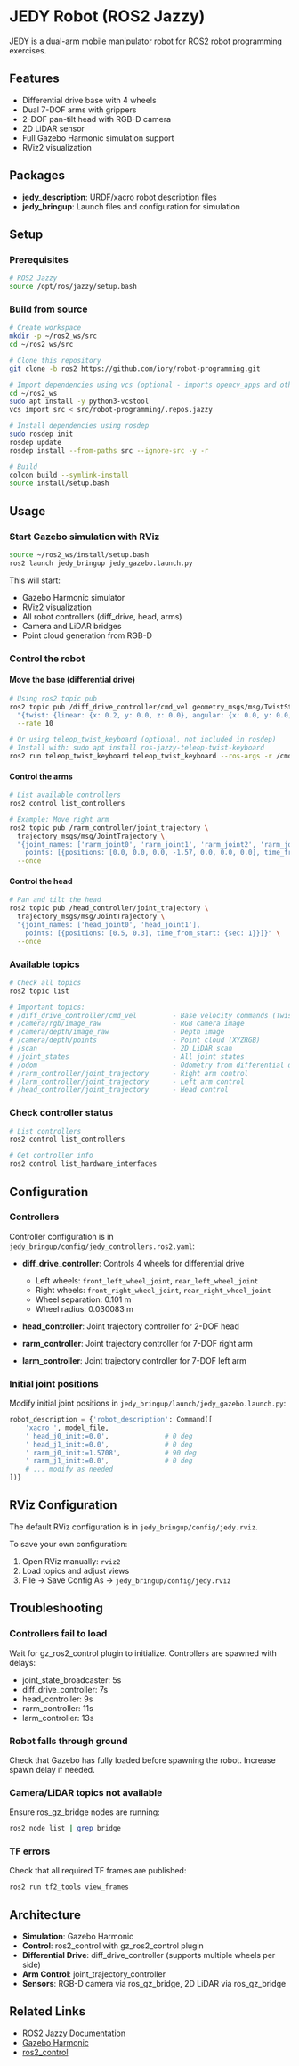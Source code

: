# JEDY Robot (ROS2 Jazzy)

JEDY is a dual-arm mobile manipulator robot for ROS2 robot programming exercises.

## Features

- Differential drive base with 4 wheels
- Dual 7-DOF arms with grippers
- 2-DOF pan-tilt head with RGB-D camera
- 2D LiDAR sensor
- Full Gazebo Harmonic simulation support
- RViz2 visualization

## Packages

- **jedy_description**: URDF/xacro robot description files
- **jedy_bringup**: Launch files and configuration for simulation

## Setup

### Prerequisites

```bash
# ROS2 Jazzy
source /opt/ros/jazzy/setup.bash
```

### Build from source

```bash
# Create workspace
mkdir -p ~/ros2_ws/src
cd ~/ros2_ws/src

# Clone this repository
git clone -b ros2 https://github.com/iory/robot-programming.git

# Import dependencies using vcs (optional - imports opencv_apps and other packages)
cd ~/ros2_ws
sudo apt install -y python3-vcstool
vcs import src < src/robot-programming/.repos.jazzy

# Install dependencies using rosdep
sudo rosdep init
rosdep update
rosdep install --from-paths src --ignore-src -y -r

# Build
colcon build --symlink-install
source install/setup.bash
```

## Usage

### Start Gazebo simulation with RViz

```bash
source ~/ros2_ws/install/setup.bash
ros2 launch jedy_bringup jedy_gazebo.launch.py
```

This will start:
- Gazebo Harmonic simulator
- RViz2 visualization
- All robot controllers (diff_drive, head, arms)
- Camera and LiDAR bridges
- Point cloud generation from RGB-D

### Control the robot

#### Move the base (differential drive)

```bash
# Using ros2 topic pub
ros2 topic pub /diff_drive_controller/cmd_vel geometry_msgs/msg/TwistStamped \
  "{twist: {linear: {x: 0.2, y: 0.0, z: 0.0}, angular: {x: 0.0, y: 0.0, z: 0.0}}}" \
  --rate 10

# Or using teleop_twist_keyboard (optional, not included in rosdep)
# Install with: sudo apt install ros-jazzy-teleop-twist-keyboard
ros2 run teleop_twist_keyboard teleop_twist_keyboard --ros-args -r /cmd_vel:=/diff_drive_controller/cmd_vel
```

#### Control the arms

```bash
# List available controllers
ros2 control list_controllers

# Example: Move right arm
ros2 topic pub /rarm_controller/joint_trajectory \
  trajectory_msgs/msg/JointTrajectory \
  "{joint_names: ['rarm_joint0', 'rarm_joint1', 'rarm_joint2', 'rarm_joint3', 'rarm_joint4', 'rarm_joint5', 'rarm_joint6'],
    points: [{positions: [0.0, 0.0, 0.0, -1.57, 0.0, 0.0, 0.0], time_from_start: {sec: 2}}]}" \
  --once
```

#### Control the head

```bash
# Pan and tilt the head
ros2 topic pub /head_controller/joint_trajectory \
  trajectory_msgs/msg/JointTrajectory \
  "{joint_names: ['head_joint0', 'head_joint1'],
    points: [{positions: [0.5, 0.3], time_from_start: {sec: 1}}]}" \
  --once
```

### Available topics

```bash
# Check all topics
ros2 topic list

# Important topics:
# /diff_drive_controller/cmd_vel         - Base velocity commands (TwistStamped)
# /camera/rgb/image_raw                  - RGB camera image
# /camera/depth/image_raw                - Depth image
# /camera/depth/points                   - Point cloud (XYZRGB)
# /scan                                  - 2D LiDAR scan
# /joint_states                          - All joint states
# /odom                                  - Odometry from differential drive
# /rarm_controller/joint_trajectory      - Right arm control
# /larm_controller/joint_trajectory      - Left arm control
# /head_controller/joint_trajectory      - Head control
```

### Check controller status

```bash
# List controllers
ros2 control list_controllers

# Get controller info
ros2 control list_hardware_interfaces
```

## Configuration

### Controllers

Controller configuration is in `jedy_bringup/config/jedy_controllers.ros2.yaml`:

- **diff_drive_controller**: Controls 4 wheels for differential drive
  - Left wheels: `front_left_wheel_joint`, `rear_left_wheel_joint`
  - Right wheels: `front_right_wheel_joint`, `rear_right_wheel_joint`
  - Wheel separation: 0.101 m
  - Wheel radius: 0.030083 m

- **head_controller**: Joint trajectory controller for 2-DOF head
- **rarm_controller**: Joint trajectory controller for 7-DOF right arm
- **larm_controller**: Joint trajectory controller for 7-DOF left arm

### Initial joint positions

Modify initial joint positions in `jedy_bringup/launch/jedy_gazebo.launch.py`:

```python
robot_description = {'robot_description': Command([
    'xacro ', model_file,
    ' head_j0_init:=0.0',              # 0 deg
    ' head_j1_init:=0.0',              # 0 deg
    ' rarm_j0_init:=1.5708',           # 90 deg
    ' rarm_j1_init:=0.0',              # 0 deg
    # ... modify as needed
])}
```

## RViz Configuration

The default RViz configuration is in `jedy_bringup/config/jedy.rviz`.

To save your own configuration:
1. Open RViz manually: `rviz2`
2. Load topics and adjust views
3. File -> Save Config As -> `jedy_bringup/config/jedy.rviz`

## Troubleshooting

### Controllers fail to load

Wait for gz_ros2_control plugin to initialize. Controllers are spawned with delays:
- joint_state_broadcaster: 5s
- diff_drive_controller: 7s
- head_controller: 9s
- rarm_controller: 11s
- larm_controller: 13s

### Robot falls through ground

Check that Gazebo has fully loaded before spawning the robot. Increase spawn delay if needed.

### Camera/LiDAR topics not available

Ensure ros_gz_bridge nodes are running:
```bash
ros2 node list | grep bridge
```

### TF errors

Check that all required TF frames are published:
```bash
ros2 run tf2_tools view_frames
```

## Architecture

- **Simulation**: Gazebo Harmonic
- **Control**: ros2_control with gz_ros2_control plugin
- **Differential Drive**: diff_drive_controller (supports multiple wheels per side)
- **Arm Control**: joint_trajectory_controller
- **Sensors**: RGB-D camera via ros_gz_bridge, 2D LiDAR via ros_gz_bridge

## Related Links

- [ROS2 Jazzy Documentation](https://docs.ros.org/en/jazzy/)
- [Gazebo Harmonic](https://gazebosim.org/docs/harmonic)
- [ros2_control](https://control.ros.org/jazzy/index.html)
